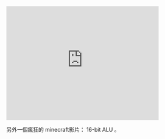 <iframe
  width="400" height="299"
  frameborder="0"
  allowfullscreen
  src="http://www.youtube.com/embed/LGkkyKZVzug?wmode=transparent&autohide=1&egm=0&hd=1&iv_load_policy=3&modestbranding=1&rel=0&showinfo=0&showsearch=0"
></iframe>

另外一個瘋狂的 minecraft影片： 16-bit ALU 。

